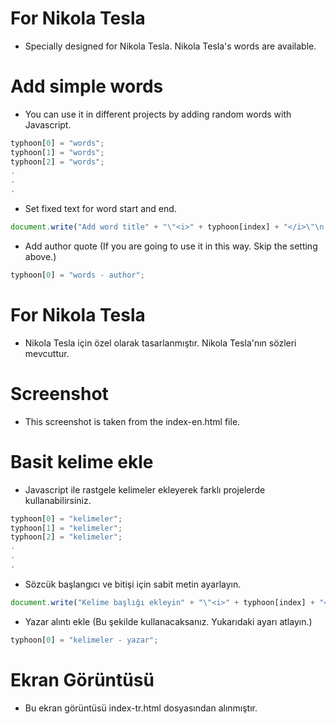 # For Nikola Tesla
- Specially designed for Nikola Tesla. Nikola Tesla's words are available.
 
# Add simple words
 - You can use it in different projects by adding random words with Javascript.

```javascript
typhoon[0] = "words";
typhoon[1] = "words";
typhoon[2] = "words";
.
.
.
```

- Set fixed text for word start and end.
```javascript
document.write("Add word title" + "\"<i>" + typhoon[index] + "</i>\"\n word ending text");
```

- Add author quote (If you are going to use it in this way. Skip the setting above.)
```javascript
typhoon[0] = "words - author";
```

# For Nikola Tesla
 - Nikola Tesla için özel olarak tasarlanmıştır. Nikola Tesla'nın sözleri mevcuttur. 
 
# Screenshot
- This screenshot is taken from the index-en.html file.


 
# Basit kelime ekle
 - Javascript ile rastgele kelimeler ekleyerek farklı projelerde kullanabilirsiniz.

```javascript
typhoon[0] = "kelimeler";
typhoon[1] = "kelimeler";
typhoon[2] = "kelimeler";
.
.
.
```

- Sözcük başlangıcı ve bitişi için sabit metin ayarlayın.
```javascript
document.write("Kelime başlığı ekleyin" + "\"<i>" + typhoon[index] + "</i>\"\n kelime biten metin");
```

- Yazar alıntı ekle  (Bu şekilde kullanacaksanız. Yukarıdaki ayarı atlayın.)
```javascript
typhoon[0] = "kelimeler - yazar";
```

# Ekran Görüntüsü
- Bu ekran görüntüsü index-tr.html dosyasından alınmıştır.